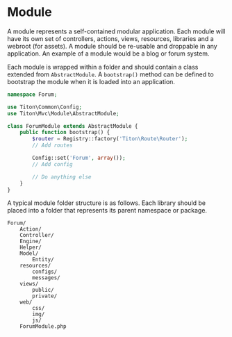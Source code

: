 # Module #

A module represents a self-contained modular application. Each module will have its own set of controllers, actions, views, resources, libraries and a webroot (for assets). A module should be re-usable and droppable in any application. An example of a module would be a blog or forum system.

Each module is wrapped within a folder and should contain a class extended from `AbstractModule`. A `bootstrap()` method can be defined to bootstrap the module when it is loaded into an application.

```php
namespace Forum;

use Titon\Common\Config;
use Titon\Mvc\Module\AbstractModule;

class ForumModule extends AbstractModule {
	public function bootstrap() {
		$router = Registry::factory('Titon\Route\Router');
		// Add routes

		Config::set('Forum', array());
		// Add config

		// Do anything else
	}
}
```

A typical module folder structure is as follows. Each library should be placed into a folder that represents its parent namespace or package.

```
Forum/
	Action/
	Controller/
	Engine/
	Helper/
	Model/
		Entity/
	resources/
		configs/
		messages/
	views/
		public/
		private/
	web/
		css/
		img/
		js/
	ForumModule.php
```